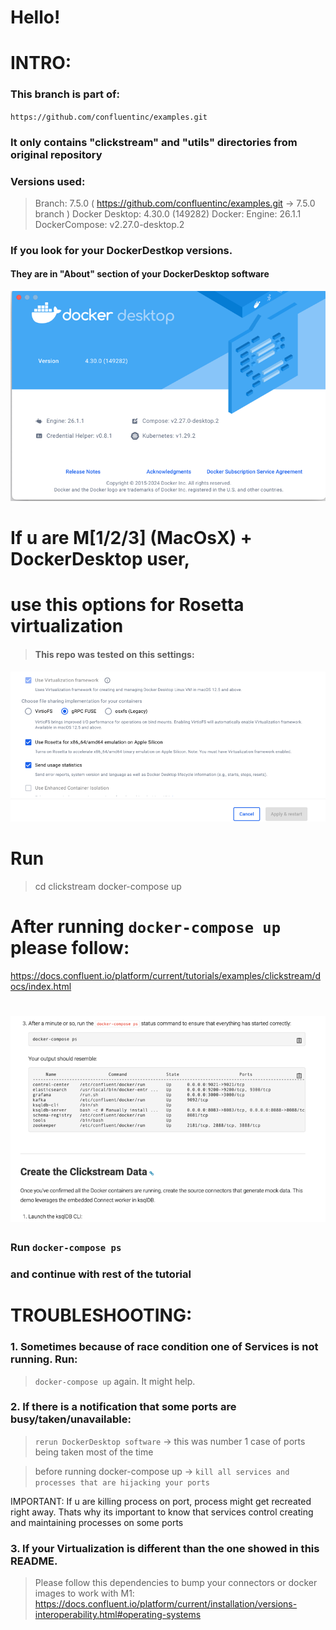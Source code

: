 # Hello! 

# INTRO:
### This branch is part of:
`https://github.com/confluentinc/examples.git`
### It only contains "clickstream" and "utils" directories from original repository



### Versions used:
> Branch: 7.5.0 ( https://github.com/confluentinc/examples.git -> 7.5.0 branch )
>Docker Desktop: 4.30.0 (149282)
>Docker: Engine: 26.1.1
>DockerCompose: v2.27.0-desktop.2

### If you look for your DockerDestkop versions.
#### They are in "About" section of your DockerDesktop software
![img.png](readme-screens/img.png)

# If u are M[1/2/3] (MacOsX) + DockerDesktop user,
# use this options for Rosetta virtualization
>#### This repo was tested on this settings:
![img.png](clickstream/img.png)

# Run 
> cd clickstream
> docker-compose up

# After running `docker-compose up` please follow: 
https://docs.confluent.io/platform/current/tutorials/examples/clickstream/docs/index.html
# ![img.png](img.png)
### Run `docker-compose ps`
### and continue with rest of the tutorial


# TROUBLESHOOTING:
### 1. Sometimes because of race condition one of Services is not running. Run:
>`docker-compose up` again. It might help.
### 2. If there is a notification that some ports are busy/taken/unavailable:
> `rerun DockerDesktop software` -> this was number 1 case of ports being taken most of the time

> before running docker-compose up -> `kill all services and processes that are hijacking your ports`

IMPORTANT: If u are killing process on port, process might get recreated right away.
Thats  why its important to know that 
services control creating and maintaining processes on some ports

### 3. If your Virtualization is different than the one showed in this README.
> Please follow this dependencies to bump your connectors or docker images to work with M1:
https://docs.confluent.io/platform/current/installation/versions-interoperability.html#operating-systems